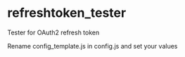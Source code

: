 # refreshtoken_tester
Tester for OAuth2 refresh token

Rename config_template.js in config.js and set your values
